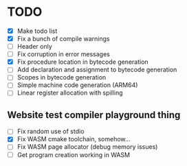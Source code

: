 # TODO
- [x] Make todo list
- [x] Fix a bunch of compile warnings
- [ ] Header only
- [ ] Fix corruption in error messages
- [x] Fix procedure location in bytecode generation
- [ ] Add declaration and assignment to bytecode generation
- [ ] Scopes in bytecode generation
- [ ] Simple machine code generation (ARM64)
- [ ] Linear register allocation with spilling
## Website test compiler playground thing
- [ ] Fix random use of stdio
- [x] Fix WASM cmake toolchain, somehow...
- [ ] Fix WASM page allocator (debug memory issues)
- [ ] Get program creation working in WASM
